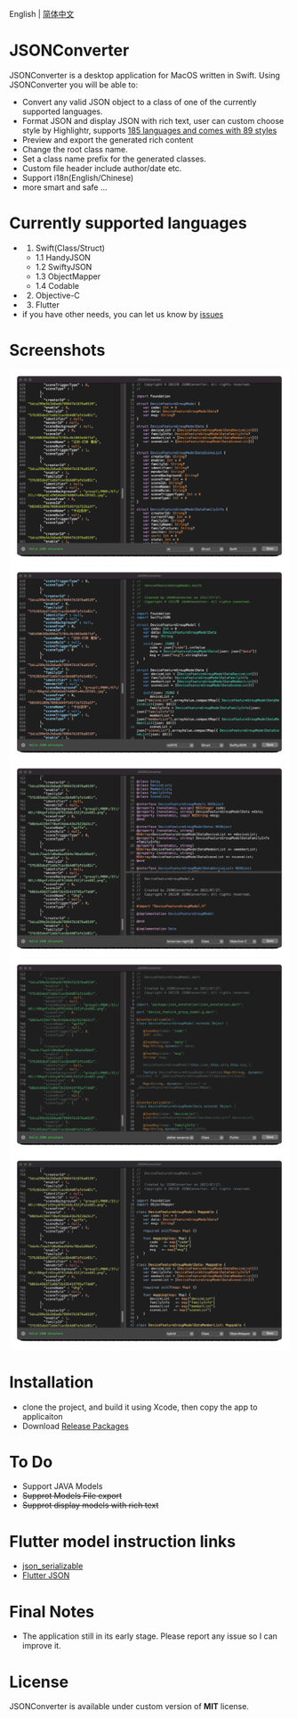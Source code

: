 
English | [简体中文](./README.zh-CN.md)

JSONConverter
============
JSONConverter is a desktop application for MacOS written in Swift. 
Using JSONConverter you will be able to:
* Convert any valid JSON object to a class of one of the currently supported languages.
* Format JSON and display JSON with rich text, user can custom choose style by Highlightr, supports [185 languages and comes with 89 styles](https://highlightjs.org/static/demo/) 
* Preview and export the generated rich content
* Change the root class name.
* Set a class name prefix for the generated classes.
* Custom file header include author/date etc.
* Support i18n(English/Chinese)
* more smart and safe
...

Currently supported languages
=============================
- 1. Swift(Class/Struct)
    - 1.1 HandyJSON
    - 1.2 SwiftyJSON
    - 1.3 ObjectMapper
    - 1.4 Codable
- 2. Objective-C
- 3. Flutter
- if you have other needs, you can let us know by [issues](https://github.com/DevYao/JSONConverter/issues)

Screenshots
========================
![1.png](/Screenshots/01.png)
![2.png](/Screenshots/02.png)
![3.png](/Screenshots/03.png)
![4.png](/Screenshots/04.png)
![5.png](/Screenshots/05.png)

Installation
============
* clone the project, and build it using Xcode, then copy the app to applicaiton
* Download [Release Packages](https://github.com/DevYao/JSONConverter/releases)

To Do
=====
* Support JAVA Models 
* ~~Supprot Models File export~~
* ~~Supprot display models with rich text~~

Flutter model instruction links
========================
* [json_serializable](https://github.com/dart-lang/json_serializable)
* [Flutter JSON](https://flutterchina.club/json/)

Final Notes
==========
* The application still in its early stage. Please report any issue so I can improve it.

License
========================
JSONConverter is available under custom version of **MIT** license.
